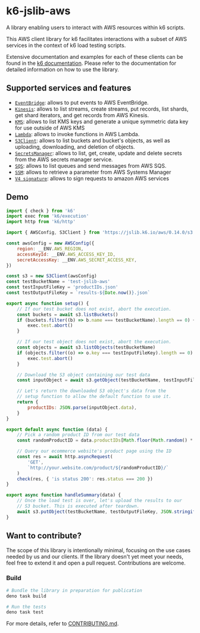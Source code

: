 # k6-jslib-aws

A library enabling users to interact with AWS resources within k6 scripts.

This AWS client library for k6 facilitates interactions with a subset of AWS services in the context of k6 load testing scripts.

Extensive documentation and examples for each of these clients can be found in the [k6 documentation](https://grafana.com/docs/k6/latest/javascript-api/jslib/aws/). Please refer to the documentation for detailed information on how to use the library.

## Supported services and features

-   [`EventBridge`](https://grafana.com/docs/k6/latest/javascript-api/jslib/aws/eventbridgeclient/): allows to put events to AWS EventBridge.
-   [`Kinesis`](./examples/kinesis.js): allows to list streams, create streams, put records, list shards, get shard iterators, and get records from AWS Kinesis.
-   [`KMS`](https://grafana.com/docs/k6/latest/javascript-api/jslib/aws/kmsclient/): allows to list KMS keys and generate a unique symmetric data key for use outside of AWS KMS
-   [`Lambda`](./examples/lambda.js): allows to invoke functions in AWS Lambda.
-   [`S3Client`](https://grafana.com/docs/k6/latest/javascript-api/jslib/aws/s3client/): allows to list buckets and bucket's objects, as well as uploading, downloading, and deletion of objects.
-   [`SecretsManager`](https://grafana.com/docs/k6/latest/javascript-api/jslib/aws/secretsmanagerclient/): allows to list, get, create, update and delete secrets from the AWS secrets manager service.
-   [`SQS`](https://grafana.com/docs/k6/latest/javascript-api/jslib/aws/sqsclient/): allows to list queues and send messages from AWS SQS.
-   [`SSM`](https://grafana.com/docs/k6/latest/javascript-api/jslib/aws/systemsmanagerclient/): allows to retrieve a parameter from AWS Systems Manager
-   [`V4 signature`](https://grafana.com/docs/k6/latest/javascript-api/jslib/aws/signaturev4/): allows to sign requests to amazon AWS services

## Demo

```javascript
import { check } from 'k6'
import exec from 'k6/execution'
import http from 'k6/http'

import { AWSConfig, S3Client } from 'https://jslib.k6.io/aws/0.14.0/s3.js'

const awsConfig = new AWSConfig({
    region: __ENV.AWS_REGION,
    accessKeyId: __ENV.AWS_ACCESS_KEY_ID,
    secretAccessKey: __ENV.AWS_SECRET_ACCESS_KEY,
})

const s3 = new S3Client(awsConfig)
const testBucketName = 'test-jslib-aws'
const testInputFileKey = 'productIDs.json'
const testOutputFileKey = `results-${Date.now()}.json`

export async function setup() {
    // If our test bucket does not exist, abort the execution.
    const buckets = await s3.listBuckets()
    if (buckets.filter((b) => b.name === testBucketName).length == 0) {
        exec.test.abort()
    }

    // If our test object does not exist, abort the execution.
    const objects = await s3.listObjects(testBucketName)
    if (objects.filter((o) => o.key === testInputFileKey).length == 0) {
        exec.test.abort()
    }

    // Download the S3 object containing our test data
    const inputObject = await s3.getObject(testBucketName, testInputFileKey)

    // Let's return the downloaded S3 object's data from the
    // setup function to allow the default function to use it.
    return {
        productIDs: JSON.parse(inputObject.data),
    }
}

export default async function (data) {
    // Pick a random product ID from our test data
    const randomProductID = data.productIDs[Math.floor(Math.random() * data.productIDs.length)]

    // Query our ecommerce website's product page using the ID
    const res = await http.asyncRequest(
        'GET',
        `http://your.website.com/product/${randomProductID}/`
    )
    check(res, { 'is status 200': res.status === 200 })
}

export async function handleSummary(data) {
    // Once the load test is over, let's upload the results to our
    // S3 bucket. This is executed after teardown.
    await s3.putObject(testBucketName, testOutputFileKey, JSON.stringify(data))
}
```

## Want to contribute?

The scope of this library is intentionally minimal, focusing on the use cases needed by us and our clients. If the library doesn't yet meet your needs, feel free to extend it and open a pull request. Contributions are welcome.

### Build

```bash
# Bundle the library in preparation for publication
deno task build

# Run the tests
deno task test
```

For more details, refer to [CONTRIBUTING.md](./CONTRIBUTING.md).
